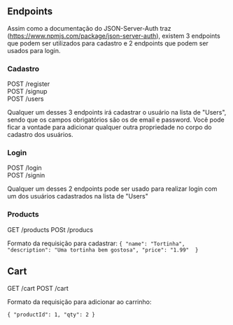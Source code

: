 ## Endpoints

Assim como a documentação do JSON-Server-Auth traz (https://www.npmjs.com/package/json-server-auth), existem 3 endpoints que podem ser utilizados para cadastro e 2 endpoints que podem ser usados para login.

### Cadastro

POST /register <br/>
POST /signup <br/>
POST /users

Qualquer um desses 3 endpoints irá cadastrar o usuário na lista de "Users", sendo que os campos obrigatórios são os de email e password.
Você pode ficar a vontade para adicionar qualquer outra propriedade no corpo do cadastro dos usuários.


### Login

POST /login <br/>
POST /signin

Qualquer um desses 2 endpoints pode ser usado para realizar login com um dos usuários cadastrados na lista de "Users"

### Products
GET /products
POSt /producs

Formato da requisição para cadastrar: 
`
{
  "name": "Tortinha",
  "description": "Uma tortinha bem gostosa",
  "price": "1.99" 
}
`

## Cart
GET /cart
POST /cart

Formato da requisição para adicionar ao carrinho:

`
{
  "productId": 1,
  "qty": 2
}
`
